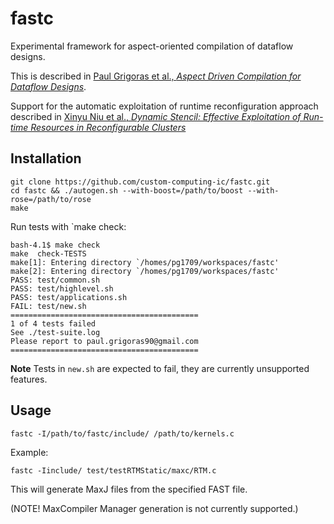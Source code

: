 fastc
=====

Experimental framework for aspect-oriented compilation of dataflow designs.

This is described in [Paul Grigoras et al., _Aspect Driven Compilation for Dataflow Designs_](https://www.doc.ic.ac.uk/~wl/papers/13/asap13pg.pdf).

Support for the automatic exploitation of runtime reconfiguration approach described in [Xinyu Niu et al., _Dynamic Stencil: Effective Exploitation of Run-time Resources in Reconfigurable Clusters_](https://www.doc.ic.ac.uk/~nx210/static/pub/C13.pdf)

## Installation

```
git clone https://github.com/custom-computing-ic/fastc.git
cd fastc && ./autogen.sh --with-boost=/path/to/boost --with-rose=/path/to/rose
make
```

Run tests with `make check:

```
bash-4.1$ make check
make  check-TESTS
make[1]: Entering directory `/homes/pg1709/workspaces/fastc'
make[2]: Entering directory `/homes/pg1709/workspaces/fastc'
PASS: test/common.sh
PASS: test/highlevel.sh
PASS: test/applications.sh
FAIL: test/new.sh
==========================================
1 of 4 tests failed
See ./test-suite.log
Please report to paul.grigoras90@gmail.com
==========================================
```

__Note__ Tests in `new.sh` are expected to fail, they are currently unsupported features. 

## Usage

~~~
fastc -I/path/to/fastc/include/ /path/to/kernels.c
~~~

Example:

~~~
fastc -Iinclude/ test/testRTMStatic/maxc/RTM.c
~~~

This will generate MaxJ files from the specified FAST file.

(NOTE! MaxCompiler Manager generation is not currently supported.)
